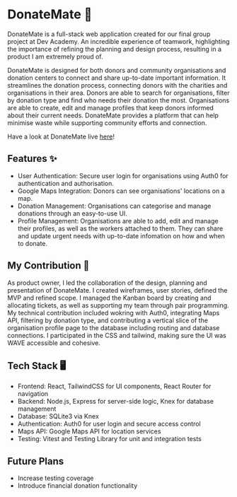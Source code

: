 # DonateMate 💚
DonateMate is a full-stack web application created for our final group project at Dev Academy. An incredible experience of teamwork, highlighting the importance of refining the planning and design process, resulting in a product I am extremely proud of.

DonateMate is designed for both donors and community organisations and donation centers to connect and share up-to-date important information. It streamlines the donation process, connecting donors with the charities and organisations in their area. Donors are able to search for organisations, filter by donation type and find who needs their donation the most. Organisations are able to create, edit and manage profiles that keep donors informed about their current needs. DonateMate provides a platform that can help minimise waste while supporting community efforts and connection.

Have a look at DonateMate live [here](https://donatemate.pushed.nz/)!

## Features ✨
- User Authentication: Secure user login for organisations using Auth0 for authentication and authorisation.
- Google Maps Integration: Donors can see organisations' locations on a map.
- Donation Management: Organisations can categorise and manage donations through an easy-to-use UI.
- Profile Management: Organisations are able to add, edit and manage their profiles, as well as the workers attached to them. They can share and update urgent needs with up-to-date infomation on how and when to donate.

## My Contribution 💃
As product owner, I led the collaboration of the design, planning and presentation of DonateMate. I created wireframes, user stories, defined the MVP and refined scope. I managed the Kanban board by creating and allocating tickets, as well as supporting my team through pair programming.
My technical contribution included wokring with Auth0, integrating Maps API, filtering by donation type, and contributing a vertical slice of the organisation profile page to the database including routing and database connections. I participated in the CSS and tailwind, making sure the UI was WAVE accessible and cohesive. 


## Tech Stack 🖥️
- Frontend: React, TailwindCSS for UI components, React Router for navigation
- Backend: Node.js, Express for server-side logic, Knex for database management
- Database: SQLite3 via Knex
- Authentication: Auth0 for user login and secure access control
- Maps API: Google Maps API for location services
- Testing: Vitest and Testing Library for unit and integration tests

## Future Plans
- Increase testing coverage
- Introduce financial donation functionality




